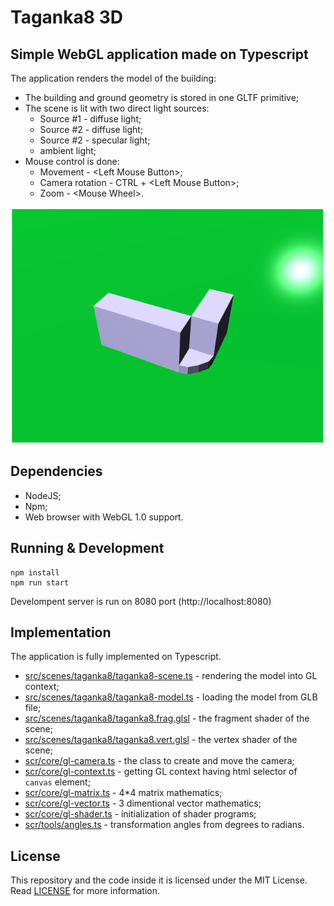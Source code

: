 # Taganka8 3D

## Simple WebGL application made on Typescript

The application renders the model of the building:
* The building and ground geometry is stored in one GLTF primitive;
* The scene is lit with two direct light sources:
  * Source #1 - diffuse light;
  * Source #2 - diffuse light;
  * Source #2 - specular light;
  * ambient light;
* Mouse control is done:
  * Movement - \<Left Mouse Button\>;
  * Camera rotation - CTRL + \<Left Mouse Button\>;
  * Zoom - \<Mouse Wheel\>.

![Taganka8 3D Screenshot](images/screenshot.png "Taganka8 3D Screenshot")

## Dependencies

- NodeJS;
- Npm;
- Web browser with WebGL 1.0 support.

## Running & Development

```
npm install
npm run start
```

Develompent server is run on 8080 port (http://localhost:8080)

## Implementation

The application is fully implemented on Typescript.

- [src/scenes/taganka8/taganka8-scene.ts](src/scenes/taganka8/taganka8-scene.ts) - rendering the model into GL context;
- [src/scenes/taganka8/taganka8-model.ts](src/scenes/taganka8/taganka8-model.ts) - loading the model from GLB file;
- [src/scenes/taganka8/taganka8.frag.glsl](src/scenes/taganka8/taganka8.frag.glsl) - the fragment shader of the scene;
- [src/scenes/taganka8/taganka8.vert.glsl](src/scenes/taganka8/taganka8.vert.glsl) - the vertex shader of the scene;
- [scr/core/gl-camera.ts](src/core/gl-camera.ts) - the class to create and move the camera;
- [scr/core/gl-context.ts](src/core/gl-context.ts) - getting GL context having html selector of `canvas` element;
- [scr/core/gl-matrix.ts](src/core/gl-matrix.ts) - 4*4 matrix mathematics;
- [scr/core/gl-vector.ts](src/core/gl-vector.ts) - 3 dimentional vector mathematics;
- [scr/core/gl-shader.ts](src/core/gl-shader.ts) - initialization of shader programs;
- [scr/tools/angles.ts](src/tools/angles.ts) - transformation angles from degrees to radians.

## License

This repository and the code inside it is licensed under the MIT License. Read [LICENSE](LICENSE) for more information.
